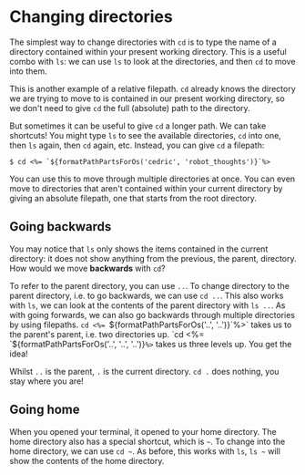 # Changing directories

The simplest way to change directories with `cd` is to type the name of a directory contained within your present working directory. This is a useful combo with `ls`: we can use `ls` to look at the directories, and then `cd` to move into them.

This is another example of a relative filepath. `cd` already knows the directory we are trying to move to is contained in our present working directory, so we don't need to give `cd` the full (absolute) path to the directory.

But sometimes it can be useful to give `cd` a longer path. We can take shortcuts! You might type `ls` to see the available directories, `cd` into one, then `ls` again, then `cd` again, etc. Instead, you can give `cd` a filepath:

```
$ cd <%= `${formatPathPartsForOs('cedric', 'robot_thoughts')}`%>
```

You can use this to move through multiple directories at once. You can even move to directories that aren't contained within your current directory by giving an absolute filepath, one that starts from the root directory.

## Going backwards

You may notice that `ls` only shows the items contained in the current directory: it does not show anything from the previous, the parent, directory. How would we move **backwards** with `cd`?

To refer to the parent directory, you can use `..`. To change directory to the parent directory, i.e. to go backwards, we can use `cd ..`. This also works with `ls`, we can look at the contents of the parent directory with `ls ..`. As with going forwards, we can also go backwards through multiple directories by using filepaths. `cd <%= `${formatPathPartsForOs('..', '..')}`%>` takes us to the parent's parent, i.e. two directories up. `cd <%= `${formatPathPartsForOs('..', '..', '..')}`%>` takes us three levels up. You get the idea!

Whilst `..` is the parent, `.` is the current directory. `cd .` does nothing, you stay where you are!

## Going home

When you opened your terminal, it opened to your home directory. The home directory also has a special shortcut, which is `~`. To change into the home directory, we can use `cd ~`. As before, this works with `ls`, `ls ~` will show the contents of the home directory.
